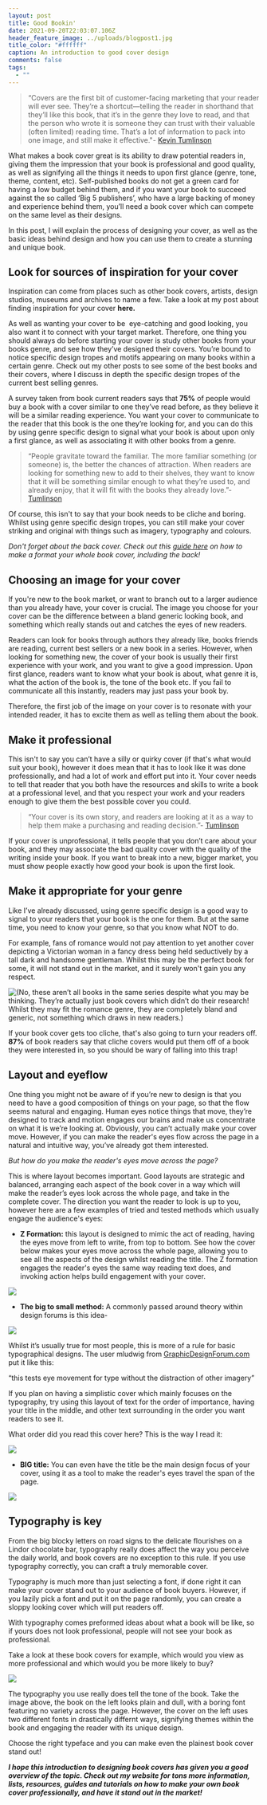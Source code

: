 ```yaml
---
layout: post
title: Good Bookin'
date: 2021-09-20T22:03:07.106Z
header_feature_image: ../uploads/blogpost1.jpg
title_color: "#ffffff"
caption: An introduction to good cover design
comments: false
tags:
  - ""
---
```

<!--StartFragment-->

> “Covers are the first bit of customer-facing marketing that your reader will ever see. They’re a shortcut—telling the reader in shorthand that they’ll like this book, that it’s in the genre they love to read, and that the person who wrote it is someone they can trust with their valuable (often limited) reading time. That’s a lot of information to pack into one image, and still make it effective."- [Kevin Tumlinson](https://www.draft2digital.com/blog/the-psychology-of-a-good-book-cover/)
>
>

What makes a book cover great is its ability to draw potential readers in, giving them the impression that your book is professional and good quality, as well as signifying all the things it needs to upon first glance (genre, tone, theme, content, etc). Self-published books do not get a green card for having a low budget behind them, and if you want your book to succeed against the so called ‘Big 5 publishers’, who have a large backing of money and experience behind them, you’ll need a book cover which can compete on the same level as their designs.

In this post, I will explain the process of designing your cover, as well as the basic ideas behind design and how you can use them to create a stunning and unique book.



## **Look for sources of inspiration for your cover**

Inspiration can come from places such as other book covers, artists, design studios, museums and archives to name a few. Take a look at my post about finding inspiration for your cover **here.**

As well as wanting your cover to be  eye-catching and good looking, you also want it to connect with your target market. Therefore, one thing you should always do before starting your cover is study other books from your books genre, and see how they’ve designed their covers. You’re bound to notice specific design tropes and motifs appearing on many books within a certain genre. Check out my other posts to see some of the best books and their covers, where I discuss in depth the specific design tropes of the current best selling genres.

A survey taken from book current readers says that **75%** of people would buy a book with a cover similar to one they’ve read before, as they believe it will be a similar reading experience. You want your cover to communicate to the reader that this book is the one they’re looking for, and you can do this by using genre specific design to signal what your book is about upon only a first glance, as well as associating it with other books from a genre.

> “People gravitate toward the familiar. The more familiar something (or someone) is, the better the chances of attraction. When readers are looking for something new to add to their shelves, they want to know that it will be something similar enough to what they’re used to, and already enjoy, that it will fit with the books they already love.”- [Tumlinson](https://www.draft2digital.com/blog/the-psychology-of-a-good-book-cover/)

Of course, this isn't to say that your book needs to be cliche and boring. Whilst using genre specific design tropes, you can still make your cover striking and original with things such as imagery, typography and colours.

*Don't forget about the back cover. Check out this [guide here](*<https://blog.reedsy.com/back-of-book-cover/>*) on how to make a format your whole book cover, including the back!*



## Choosing an image for your cover

If you're new to the book market, or want to branch out to a larger audience than you already have, your cover is crucial. The image you choose for your cover can be the difference between a bland generic looking book, and something which really stands out and catches the eyes of new readers.

Readers can look for books through authors they already like, books friends are reading, current best sellers or a new book in a series. However, when looking for something new, the cover of your book is usually their first experience with your work, and you want to give a good impression. Upon first glance, readers want to know what your book is about, what genre it is, what the action of the book is, the tone of the book etc. If you fail to communicate all this instantly, readers may just pass your book by.

Therefore, the first job of the image on your cover is to resonate with your intended reader, it has to excite them as well as telling them about the book.



## **Make it professional**

This isn't to say you can’t have a silly or quirky cover (if that's what would suit your book), however it does mean that it has to look like it was done professionally, and had a lot of work and effort put into it. Your cover needs to tell that reader that you both have the resources and skills to write a book at a professional level, and that you respect your work and your readers enough to give them the best possible cover you could.

> “Your cover is its own story, and readers are looking at it as a way to help them make a purchasing and reading decision.”- [Tumlinson](https://www.draft2digital.com/blog/the-psychology-of-a-good-book-cover/)

If your cover is unprofessional, it tells people that you don’t care about your book, and they may associate the bad quality cover with the quality of the writing inside your book. If you want to break into a new, bigger market, you must show people exactly how good your book is upon the first look.



## **Make it appropriate for your genre**

Like I’ve already discussed, using genre specific design is a good way to signal to your readers that your book is the one for them. But at the same time, you need to know your genre, so that you know what NOT to do. 

For example, fans of romance would not pay attention to yet another cover depicting a Victorian woman in a fancy dress being held seductively by a tall dark and handsome gentleman. Whilst this may be the perfect book for some, it will not stand out in the market, and it surely won't gain you any respect.

![](../uploads/dukemaster.jpg "(No, these aren’t all books in the same series despite what you may be thinking. They’re actually just book covers which didn’t do their research! Whilst they may fit the romance genre, they are completely bland and generic, not something which draws in new readers.)")

If your book cover gets too cliche, that's also going to turn your readers off. **87%** of book readers say that cliche covers would put them off of a book they were interested in, so you should be wary of falling into this trap!



## **Layout and eyeflow**

One thing you might not be aware of if you’re new to design is that you need to have a good composition of things on your page, so that the flow seems natural and engaging. Human eyes notice things that move, they’re designed to track and motion engages our brains and make us concentrate on what it is we’re looking at. Obviously, you can’t actually make your cover move. However, if you can make the reader's eyes flow across the page in a natural and intuitive way, you’ve already got them interested. 

*But how do you make the reader's eyes move across the page?* 

This is where layout becomes important. Good layouts are strategic and balanced, arranging each aspect of the book cover in a way which will make the reader’s eyes look across the whole page, and take in the complete cover. The direction you want the reader to look is up to you, however here are a few examples of tried and tested methods which usually engage the audience's eyes:

* **Z Formation:** this layout is designed to mimic the act of reading, having the eyes move from left to write, from top to bottom. See how the cover below makes your eyes move across the whole page, allowing you to see all the aspects of the design whilst reading the title. The Z formation engages the reader's eyes the same way reading text does, and invoking action helps build engagement with your cover.

![](../uploads/layout.png)



* **The big to small method:** A commonly passed around theory within design forums is this idea-

![](../uploads/firstyouwill.jpg)

Whilst it’s usually true for most people, this is more of a rule for basic typographical designs. The user mludwig from [GraphicDesignForum.com ](https://www.graphicdesignforum.com/t/you-will-read-this-first/13726)put it like this:

“this tests eye movement for type without the distraction of other imagery”

If you plan on having a simplistic cover which mainly focuses on the typography, try using this layout of text for the order of importance, having your title in the middle, and other text surrounding in the order you want readers to see it.

What order did you read this cover here? This is the way I read it:

![](../uploads/layout2.png)

* **BIG title:** You can even have the title be the main design focus of your cover, using it as a tool to make the reader's eyes travel the span of the page.

![](../uploads/layout3.png)



## **Typography is key**

From the big blocky letters on road signs to the delicate flourishes on a Lindor chocolate bar, typography really does affect the way you perceive the daily world, and book covers are no exception to this rule. If you use typography correctly, you can craft a truly memorable cover.

Typography is much more than just selecting a font, if done right it can make your cover stand out to your audience of book buyers. However, if you lazily pick a font and put it on the page randomly, you can create a sloppy looking cover which will put readers off.

With typography comes preformed ideas about what a book will be like, so if yours does not look professional, people will not see your book as professional. 

Take a look at these book covers for example, which would you view as more professional and which would you be more likely to buy?

![](../uploads/typography3.png)

The typography you use really does tell the tone of the book. Take the image above, the book on the left looks plain and dull, with a boring font featuring no variety across the page. However, the cover on the left uses two different fonts in drastically differnt ways, signifying themes within the book and engaging the reader with its unique design. 

Choose the right typeface and you can make even the plainest book cover stand out!





***I hope this introduction to designing book covers has given you a good overview of the topic. Check out my website for tons more information, lists, resources, guides and tutorials on how to make your own book cover professionally, and have it stand out in the market!***





<!--EndFragment-->